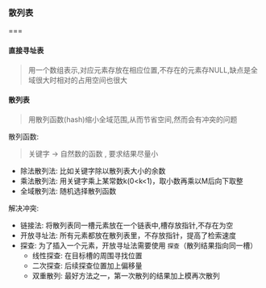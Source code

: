 ### 散列表
===

#### 直接寻址表
> 用一个数组表示,对应元素存放在相应位置,不存在的元素存NULL,缺点是全域很大时相对的占用空间也很大

#### 散列表
> 用散列函数(hash)缩小全域范围,从而节省空间,然而会有冲突的问题


散列函数:

> 关键字 -> 自然数的函数 , 要求结果尽量小

* 除法散列法: 比如关键字除以散列表大小的余数
* 乘法散列法: 用关键字乘上某常数k(0<k<1)，取小数再乘以M后向下取整
* 全域散列法: 随机选择散列函数


解决冲突:

* 链接法: 将散列表同一槽元素放在一个链表中,槽存放指针,不存在为空
* 开放寻址法: 所有元素都放在散列表里，不存放指针，提高了检索速度
* 探查: 为了插入一个元素，开放寻址法需要使用 ```探查```（散列结果指向同一槽）
	* 线性探查: 在目标槽的周围寻找位置
	* 二次探查: 后续探查位置加上偏移量
	* 双重散列: 最好方法之一，第一次散列的结果加上模再次散列